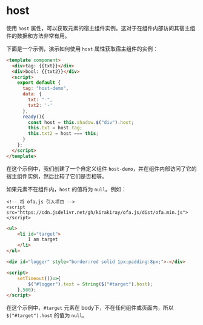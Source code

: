 # host

使用 `host` 属性，可以获取元素的宿主组件实例。这对于在组件内部访问其宿主组件的数据和方法非常有用。

下面是一个示例，演示如何使用 `host` 属性获取宿主组件的实例：

<comp-viewer comp-name="host-demo">

```html
<template component>
  <div>tag: {{txt}}</div>
  <div>bool: {{txt2}}</div>
  <script>
    export default {
      tag: "host-demo",
      data: {
        txt: "-",
        txt2: '-'
      },
      ready(){
        const host = this.shadow.$("div").host;
        this.txt = host.tag;
        this.txt2 = host === this;
      }
    };
  </script>
</template>
```

</comp-viewer>

在这个示例中，我们创建了一个自定义组件 `host-demo`，并在组件内部访问了它的宿主组件实例，然后比较了它们是否相等。

如果元素不在组件内，`host` 的值将为 `null`。例如：

<html-viewer>

```
<!-- 将 ofa.js 引入项目 -->
<script src="https://cdn.jsdelivr.net/gh/kirakiray/ofa.js/dist/ofa.min.js"></script>
```

```html
<ul>
    <li id="target">
        I am target
    </li>
</ul>

<div id="logger" style="border:red solid 1px;padding:8px;">-</div>

<script>
    setTimeout(()=>{
        $("#logger").text = String($("#target").host);
    },500);
</script>
```

</html-viewer>

在这个示例中，`#target` 元素在 body下，不在任何组件或页面内，所以 `$("#target").host` 的值为 `null`。